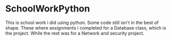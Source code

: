 # SchoolWorkPython
This is school work i did using python.
Some code still isn't in the best of shape. These where assignments i completed for a Database class, which is the project. While the rest was for a Network and security project.
